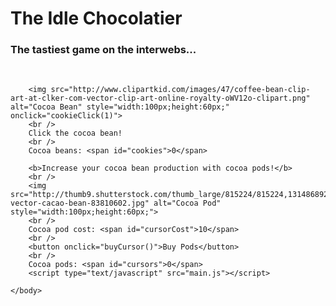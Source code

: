 <html>
	<head>
		<link rel="stylesheet" type="text/css" href="interface.css" />
	</head>
	<body>
	<h1>The Idle Chocolatier</h1>
	<h3>The tastiest game on the interwebs...</h3>
	<br/>
		
		<img src="http://www.clipartkid.com/images/47/coffee-bean-clip-art-at-clker-com-vector-clip-art-online-royalty-oWV12o-clipart.png" alt="Cocoa Bean" style="width:100px;height:60px;" onclick="cookieClick(1)">
		<br />
		Click the cocoa bean!
		<br />
		Cocoa beans: <span id="cookies">0</span>
		
		<b>Increase your cocoa bean production with cocoa pods!</b>
		<br />
		<img src="http://thumb9.shutterstock.com/thumb_large/815224/815224,1314868922,6/stock-vector-cacao-bean-83810602.jpg" alt="Cocoa Pod" style="width:100px;height:60px;">
		<br />
		Cocoa pod cost: <span id="cursorCost">10</span>
		<br />
		<button onclick="buyCursor()">Buy Pods</button>
		<br />
		Cocoa pods: <span id="cursors">0</span>
		<script type="text/javascript" src="main.js"></script>
	
	</body>
</html>
